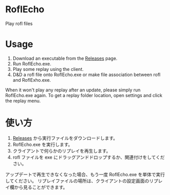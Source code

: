 # RoflEcho
Play rofl files

# Usage

1. Download an executable from the [Releases](https://github.com/chiepomme/RoflEcho/releases) page.
2. Run RoflEcho.exe.
3. Play some replay using the client.
4. D&D a rofl file onto RoflEcho.exe or make file association between rofl and RoflExho.exe.

When it won't play any replay after an update, please simply run RoflEcho.exe again.
To get a replay folder location, open settings and click the replay menu.


# 使い方

1. [Releases](https://github.com/chiepomme/RoflEcho/releases) から実行ファイルをダウンロードします。
2. RoflEcho.exe を実行します。
3. クライアントで何らかのリプレイを再生します。
4. rofl ファイルを exe にドラッグアンドドロップするか、関連付けをしてください。

アップデートで再生できなくなった場合、もう一度 RoflEcho.exe を単体で実行してください。
リプレイファイルの場所は、クライアントの設定画面のリプレイ欄から見ることができます。
